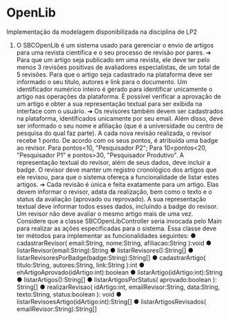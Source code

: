 # OpenLib
Implementação da modelagem disponibilizada na disciplina de LP2

1) O SBCOpenLib é um sistema usado para gerenciar o envio de artigos para uma revista científica e o seu processo de revisão por pares.
➔ Para que um artigo seja publicado em uma revista,
ele deve ter pelo menos 3 revisões positivas de avaliadores especialistas, de um total de 5 revisões. Para que o artigo seja cadastrado na plataforma deve ser informado o seu título, autores e link para o documento. Um identificador numérico inteiro é gerado para identificar unicamente o artigo nas operações da plataforma. É possível verificar a aprovação de um artigo e obter a sua representação textual para ser exibida na interface com o usuário.
➔ Os revisores também devem ser cadastrados na plataforma, identificados unicamente por seu email. Além disso, deve ser informado o seu nome e afiliação (que é a universidade ou centro de pesquisa do qual faz parte). A cada nova revisão realizada, o revisor recebe 1 ponto. De acordo com os seus pontos, é atribuída uma badge ao revisor. Para pontos<10, "Pesquisador P2"; Para 10<pontos<20, "Pesquisador P1" e pontos>30, "Pesquisador Produtivo". A representação textual do revisor, além de seus dados, deve incluir a badge. O revisor deve manter um registro cronológico dos artigos que ele revisou, para que o sistema ofereça a funcionalidade de listar estes artigos.
➔ Cada revisão é única e feita exatamente para um artigo. Elas devem informar o revisor, adata da realização, bem como o texto e o status da avaliação (aprovado ou reprovado). A sua representação textual deve informar todos esses dados, incluindo a badge do revisor. Um revisor não deve avaliar o mesmo artigo mais de uma vez.
Considere que a classe SBCOpenLibController seria invocada pelo Main para realizar as ações especificadas para o sistema. Essa classe deve ter métodos para implementar as funcionalidades seguintes:
● cadastrarRevisor( email:String, nome:String, afiliacao:String ):void
● listarRevisor(email:String):String
● listarRevisores():String[]
● listarRevisoresPorBadge(badge:String):String[]
● cadastrarArtigo( titulo:String, autores:String, link:String ):int
● ehArtigoAprovado(idArtigo:int):boolean
● listarArtigo(idArtigo:int):String
● listarArtigos():String[]
● listarArtigosPorStatus( aprovado:boolean ): String[]
● realizarRevisao( idArtigo:int, emailRevisor:String, data:String, texto:String, status:boolean ): void
● listarRevisoesArtigo(idArtigo:int):String[]
● listarArtigosRevisados( emailRevisor:String):String[]
